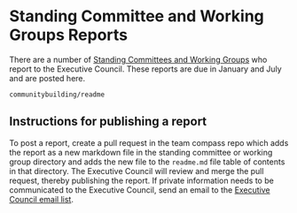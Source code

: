 # Standing Committee and Working Groups Reports

There are a number of [Standing Committees and Working Groups](https://jupyter.org/governance/standing_committees_and_working_groups.html) who report to the Executive Council. These reports are due in January and July and are posted here.

```{toctree}
communitybuilding/readme
```

## Instructions for publishing a report

To post a report, create a pull request in the team compass repo which adds the report as a new markdown file in the standing committee or working group directory and adds the new file to the `readme.md` file table of contents in that directory. The Executive Council will review and merge the pull request, thereby publishing the report. If private information needs to be communicated to the Executive Council, send an email to the [Executive Council email list](https://jupyter.org/governance/executive_council.html#contacting-the-executive-council).
